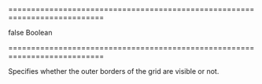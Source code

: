 ===========================================================================
<!--default-->false<!--/default-->
<!--type-->Boolean<!--/type-->
===========================================================================

<!--shortDescription-->
Specifies whether the outer borders of the grid are visible or not.
<!--/shortDescription-->

<!--fullDescription-->

<!--/fullDescription-->